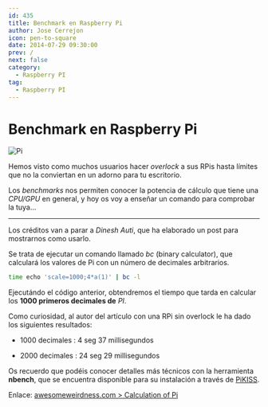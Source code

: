 ```yaml
---
id: 435
title: Benchmark en Raspberry Pi
author: Jose Cerrejon
icon: pen-to-square
date: 2014-07-29 09:30:00
prev: /
next: false
category:
  - Raspberry PI
tag:
  - Raspberry PI
---
```


# Benchmark en Raspberry Pi

![Pi](/images/04_RaspberryPi.png)

Hemos visto como muchos usuarios hacer *overlock* a sus RPis hasta límites que no la conviertan en un adorno para tu escritorio.

Los *benchmarks* nos permiten conocer la potencia de cálculo que tiene una *CPU/GPU* en general, y hoy os voy a enseñar un comando para comprobar la tuya...

- - -
Los créditos van a parar a *Dinesh Auti*, que ha elaborado un post para mostrarnos como usarlo. 

Se trata de ejecutar un comando llamado *bc* (binary calculator), que calculará los valores de Pi con un número de decimales arbitrarios.

```bash
time echo 'scale=1000;4*a(1)' | bc -l
```

Ejecutándo el código anterior, obtendremos el tiempo que tarda en calcular los **1000 primeros decimales de** *PI*.

Como curiosidad, al autor del artículo con una RPi sin overlock le ha dado los siguientes resultados:

* 1000 decimales : 4 seg 37 millisegundos

* 2000 decimales : 24 seg 29 millisegundos

Os recuerdo que podéis conocer detalles más técnicos con la herramienta **nbench**, que se encuentra disponible para su instalación a través de [PiKISS](https://github.com/jmcerrejon/PiKISS/blob/master/scripts/info/bmark.sh).

Enlace: [awesomeweirdness.com > Calculation of Pi](http://www.awesomeweirdness.com/projects-diy/calculation-pi/)